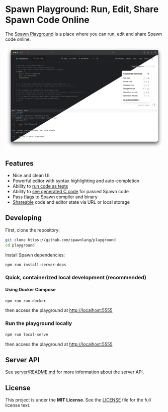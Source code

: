 # Spawn Playground: Run, Edit, Share Spawn Code Online

The [Spawn Playground](https://play.spawnlang.dev) is a place where you can
run, edit and share Spawn code online.

![](./docs/images/cover.png)

## Features

- Nice and clean UI
- Powerful editor with syntax highlighting and auto-completion
- Ability to [run code as tests](https://docs.spawnlang.dev/tools/playground.html#test)
- Ability to [see generated C code](https://docs.spawnlang.dev/tools/playground.html#show-generated-c-code)
  for passed Spawn code
- Pass [flags](https://docs.spawnlang.dev/tools/playground.html#pass-arguments-to-compiler) to Spawn
  compiler and binary
- [Shareable](https://docs.spawnlang.dev/tools/playground.html#share-code) code and editor state
  via URL or local storage

## Developing

First, clone the repository:

```bash
git clone https://github.com/spawnlang/playground
cd playground
```

Install Spawn dependencies:

```bash
npm run install-server-deps
```

### Quick, containerized local development (recommended)

#### Using Docker Compose

```bash
npm run run-docker
```

then access the playground at <http://localhost:5555>

### Run the playground locally

```bash
npm run local-serve
```

then access the playground at <http://localhost:5555>

## Server API

See [server/README.md](./server/README.md) for more information about the server API.

## License

This project is under the **MIT License**.
See the
[LICENSE](https://github.com/spawnlang/playground/blob/main/LICENSE)
file for the full license text.
